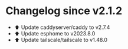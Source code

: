 # Changelog since v2.1.2
- ⬆️ Update caddyserver/caddy to v2.7.4 
- ⬆️ Update esphome to v2023.8.0 
- ⬆️ Update tailscale/tailscale to v1.48.0 
